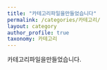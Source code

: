 ```yaml
---
title: "카테고리파일을만들었습니다"
permalink: /categories/카테고리/
layout: category
author_profile: true
taxonomy: 카테고리
---
```


카테고리파일을만들었습니다.